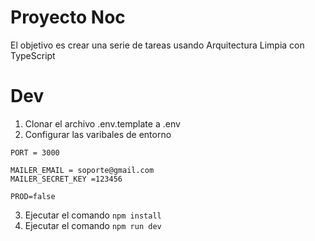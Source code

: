 
 # Proyecto Noc

 El objetivo es crear una serie de tareas usando 
 Arquitectura Limpia con TypeScript


 # Dev
 1. Clonar el archivo .env.template  a .env
 2. Configurar las varibales de entorno

```
PORT = 3000

MAILER_EMAIL = soporte@gmail.com
MAILER_SECRET_KEY =123456

PROD=false
```
3. Ejecutar el comando  ```npm install```
4. Ejecutar el comando ```npm run dev```